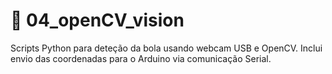 # 📁 04_openCV_vision

Scripts Python para deteção da bola usando webcam USB e OpenCV. Inclui envio das coordenadas para o Arduino via comunicação Serial.